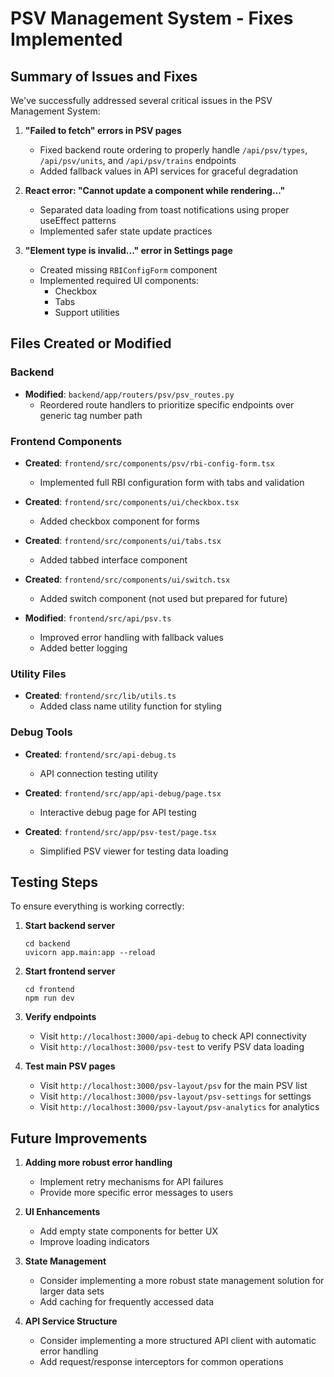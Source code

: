 # PSV Management System - Fixes Implemented

## Summary of Issues and Fixes

We've successfully addressed several critical issues in the PSV Management System:

1. **"Failed to fetch" errors in PSV pages**
   - Fixed backend route ordering to properly handle `/api/psv/types`, `/api/psv/units`, and `/api/psv/trains` endpoints
   - Added fallback values in API services for graceful degradation

2. **React error: "Cannot update a component while rendering..."**
   - Separated data loading from toast notifications using proper useEffect patterns
   - Implemented safer state update practices

3. **"Element type is invalid..." error in Settings page**
   - Created missing `RBIConfigForm` component
   - Implemented required UI components:
     - Checkbox
     - Tabs
     - Support utilities

## Files Created or Modified

### Backend
- **Modified**: `backend/app/routers/psv/psv_routes.py`
  - Reordered route handlers to prioritize specific endpoints over generic tag number path

### Frontend Components
- **Created**: `frontend/src/components/psv/rbi-config-form.tsx`
  - Implemented full RBI configuration form with tabs and validation

- **Created**: `frontend/src/components/ui/checkbox.tsx`
  - Added checkbox component for forms

- **Created**: `frontend/src/components/ui/tabs.tsx`
  - Added tabbed interface component

- **Created**: `frontend/src/components/ui/switch.tsx`
  - Added switch component (not used but prepared for future)

- **Modified**: `frontend/src/api/psv.ts`
  - Improved error handling with fallback values
  - Added better logging

### Utility Files
- **Created**: `frontend/src/lib/utils.ts`
  - Added class name utility function for styling

### Debug Tools
- **Created**: `frontend/src/api-debug.ts`
  - API connection testing utility

- **Created**: `frontend/src/app/api-debug/page.tsx`
  - Interactive debug page for API testing

- **Created**: `frontend/src/app/psv-test/page.tsx`
  - Simplified PSV viewer for testing data loading

## Testing Steps

To ensure everything is working correctly:

1. **Start backend server**
   ```
   cd backend
   uvicorn app.main:app --reload
   ```

2. **Start frontend server**
   ```
   cd frontend
   npm run dev
   ```

3. **Verify endpoints**
   - Visit `http://localhost:3000/api-debug` to check API connectivity
   - Visit `http://localhost:3000/psv-test` to verify PSV data loading

4. **Test main PSV pages**
   - Visit `http://localhost:3000/psv-layout/psv` for the main PSV list
   - Visit `http://localhost:3000/psv-layout/psv-settings` for settings
   - Visit `http://localhost:3000/psv-layout/psv-analytics` for analytics

## Future Improvements

1. **Adding more robust error handling**
   - Implement retry mechanisms for API failures
   - Provide more specific error messages to users

2. **UI Enhancements**
   - Add empty state components for better UX
   - Improve loading indicators

3. **State Management**
   - Consider implementing a more robust state management solution for larger data sets
   - Add caching for frequently accessed data

4. **API Service Structure**
   - Consider implementing a more structured API client with automatic error handling
   - Add request/response interceptors for common operations
